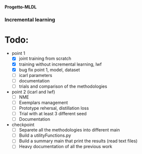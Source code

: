 #### Progetto-MLDL
### Incremental learning

# Todo:
- point 1
  - [x] joint training from scratch
  - [x] training without incremental learning, lwf
  - [x] bug fix point 1, model, dataset
  - [ ] icarl parameters
  - [ ] documentation 
  - [ ] trials and comparison of the methodologies
- point 2 (icarl and lwf)
  - [ ] NME
  - [ ] Exemplars management
  - [ ] Prototype rehersal, distillation loss
  - [ ] Trial with at least 3 different seed
  - [ ] Documentation
- checkpoint
  - [ ] Separete all the methodologies into different main
  - [ ] Build a utilityFunctions.py
  - [ ] Build a summary main that print the results (read text files)
  - [ ] Heavy documentation of all the previous work
